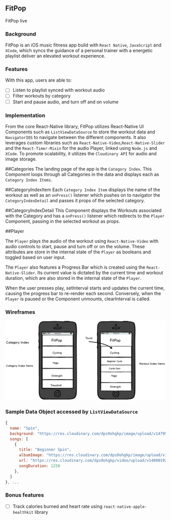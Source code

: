 ## FitPop

FitPop live

### Background

FitPop is an iOS music fitness app build with `React Native`, `JavaScript` and `XCode`, which syncs the guidance of a personal trainer with a energetic playlist deliver an elevated workout experience.

### Features  

With this app, users are able to:

- [ ] Listen to playlist synced with workout audio
- [ ] Filter workouts by category
- [ ] Start and pause audio, and turn off and on volume

### Implementation
From the core React-Native library, FitPop utilizes React-Native UI Components such as `ListViewDataSource` to store the workout data and `NavigatorIOS` to navigate between the different components. It also leverages custom libraries such as `React-Native-Video`,`React-Native-Slider` and the `React-Timer-Mixin` for the audio Player, linked using `Node.js` and `XCode`. To promote scalability, it utilizes the `Cloudinary API` for audio and image storage.


##Categories
The landing page of the app is the `Category Index`. This Component loops through all Categories in the data and displays each as `Category Index Items`.

##CategoryIndexItem
Each `Category Index Item` displays the name of the workout as well as an `onPress()` listener which pushes on to navigator the `CategoryIndexDetail` and passes it props of the selected category.

##CategoryIndexDetail
This Component displays the Workouts associated with the Category and has a `onPress()` listener which redirects to the `Player` Component, passing in the selected workout as props.  

##Player

The `Player` plays the audio of the workout using `React-Native-Video` with audio controls to start, pause and turn off or on the volume. These attributes are store in the internal state of the `Player` as booleans and toggled based on user input.

The `Player` also features a Progress Bar which is created using the `React-Native-Slider`. Its current value is dictated by the current time and workout duration, which are also stored in the internal state of the `Player`.

When the user presses play, setInterval starts and updates the current time, causing the progress bar to re-render each second. Conversely, when the `Player` is paused or the Component unmounts, clearInterval is called.


### Wireframes

![wireframe](./FitPop.png)



### Sample Data Object accessed by `ListViewDataSource`
```js
{
  name: "Spin",
  background: "https://res.cloudinary.com/dps0ohgkp/image/upload/v1479958530/bigstock-Fit-people-in-a-spin-class-at-105710492_riypmm.jpg",
  songs: [
    {
      title: "Beginner Spin",
      albumImage: "https://res.cloudinary.com/dps0ohgkp/image/upload/v1479958530/bigstock-Fit-people-in-a-spin-class-at-105710492_riypmm.jpg",
      url: "https://res.cloudinary.com/dps0ohgkp/video/upload/v1480019241/BeginnerSpin_zdaviq.mp3",
      songDuration: 1250
    },
  ]
}, ...

```

### Bonus features

- [ ] Track calories burned and heart rate using `react-native-apple-healthkit` library
